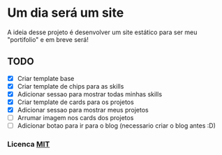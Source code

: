 # Um dia será um site

A ideia desse projeto é desenvolver um site estático para ser meu "portifolio" e em breve será!
<br>

## TODO
- [x] Criar template base
- [x] Criar template de chips para as skills
- [x] Adicionar sessao para mostrar todas minhas skills
- [x] Criar template de cards para os projetos
- [x] Adicionar sessao para mostrar meus projetos
- [ ] Arrumar imagem nos cards dos projetos
- [ ] Adicionar botao para ir para o blog (necessario criar o blog antes :D)

### Licenca [MIT](https://github.com/Logikoz/me/blob/master/LICENSE)
